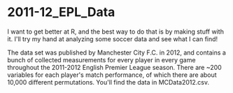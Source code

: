 # 2011-12_EPL_Data

I want to get better at R, and the best way to do that is
by making stuff with it. I'll try my hand at analyzing some 
soccer data and see what I can find! 

The data set was published by Manchester City F.C. in 2012, 
and contains a bunch of collected measurements for every 
player in every game throughout the 2011-2012 English Premier 
League season. There are ~200 variables for each player's 
match performance, of which there are about 10,000 different 
permutations. You'll find the data in MCData2012.csv.
